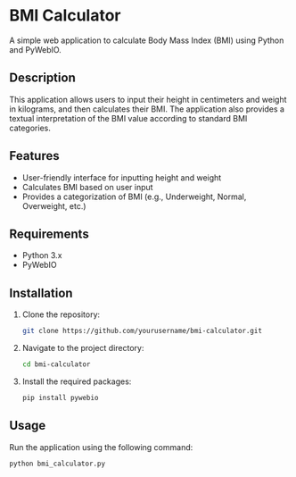 # BMI Calculator

A simple web application to calculate Body Mass Index (BMI) using Python and PyWebIO.

## Description

This application allows users to input their height in centimeters and weight in kilograms, and then calculates their BMI. The application also provides a textual interpretation of the BMI value according to standard BMI categories.

## Features

- User-friendly interface for inputting height and weight
- Calculates BMI based on user input
- Provides a categorization of BMI (e.g., Underweight, Normal, Overweight, etc.)

## Requirements

- Python 3.x
- PyWebIO

## Installation

1. Clone the repository:

    ```bash
    git clone https://github.com/yourusername/bmi-calculator.git
    ```

2. Navigate to the project directory:

    ```bash
    cd bmi-calculator
    ```

3. Install the required packages:

    ```bash
    pip install pywebio
    ```

## Usage

Run the application using the following command:

```bash
python bmi_calculator.py
